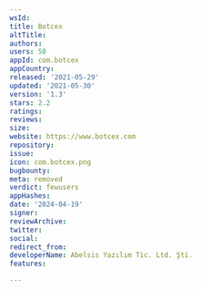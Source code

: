 ```yaml
---
wsId: 
title: Botcex
altTitle: 
authors: 
users: 50
appId: com.botcex
appCountry: 
released: '2021-05-29'
updated: '2021-05-30'
version: '1.3'
stars: 2.2
ratings: 
reviews: 
size: 
website: https://www.botcex.com
repository: 
issue: 
icon: com.botcex.png
bugbounty: 
meta: removed
verdict: fewusers
appHashes: 
date: '2024-04-19'
signer: 
reviewArchive: 
twitter: 
social: 
redirect_from: 
developerName: Abelsis Yazılım Tic. Ltd. Şti.
features: 

---
```


